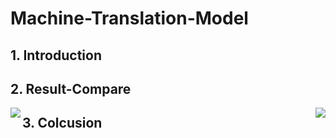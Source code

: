 # Machine-Translation-Model

## 1. Introduction

## 2. Result-Compare
<center class = "half">
<img src = “./IMG/Model%20%20without%20attention.png”  width = “50%” align = left><img src = “https://github.com/Make0930/Machine-Translation-Model/blob/main/IMG/Model%20%20with%20attention.png”  width = “50%” align = right>
</center>

## 3. Colcusion
